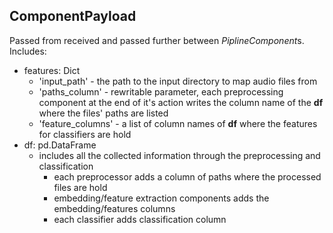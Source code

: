 ## ComponentPayload
Passed from received and passed further between *PiplineComponent*s. Includes:
- features: Dict
  - 'input_path' - the path to the input directory to map audio files from
  - 'paths_column' - rewritable parameter, each preprocessing component at the end of it's action writes the column name of the **df** where the files' paths are listed
  - 'feature_columns' - a list of column names of **df** where the features for classifiers are hold
- df: pd.DataFrame
  - includes all the collected information through the preprocessing and classification
    - each preprocessor adds a column of paths where the processed files are hold
    - embedding/feature extraction components adds the embedding/features columns
    - each classifier adds classification column